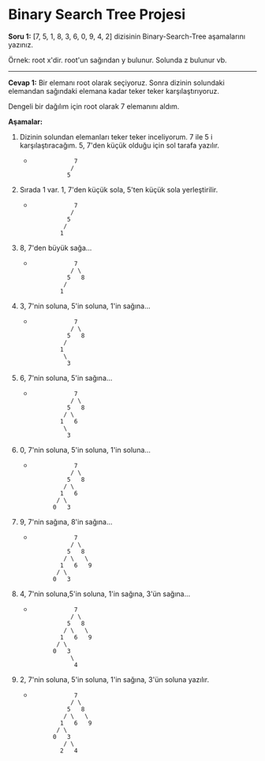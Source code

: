 # Binary Search Tree Projesi

<b>Soru 1:</b> [7, 5, 1, 8, 3, 6, 0, 9, 4, 2] dizisinin Binary-Search-Tree aşamalarını yazınız.

Örnek: root x'dir. root'un sağından y bulunur. Solunda z bulunur vb.

---
<b>Cevap 1:</b> Bir elemanı root olarak seçiyoruz. Sonra dizinin solundaki elemandan sağındaki elemana kadar teker teker karşılaştırıyoruz.


Dengeli bir dağılım için root olarak 7 elemanını aldım.

<b>Aşamalar:</b>

1. Dizinin solundan elemanları teker teker inceliyorum. 7 ile 5 i karşılaştıracağım. 5, 7'den küçük olduğu için sol tarafa yazılır.
    + ```
                  7
                 /
                5

2. Sırada 1 var. 1, 7'den küçük sola, 5'ten küçük sola yerleştirilir.
    + ```
                  7
                 /
                5
               /
              1

3. 8, 7'den büyük sağa...
    + ```
                  7
                 / \
                5   8
               /
              1

4. 3, 7'nin soluna, 5'in soluna, 1'in sağına...
    + ```
                  7
                 / \
                5   8
               /
              1
               \
                3

5. 6, 7'nin soluna, 5'in sağına...
    + ```
                  7
                 / \
                5   8
               / \
              1   6
               \
                3

6. 0, 7'nin soluna, 5'in soluna, 1'in soluna...
    + ```
                  7
                 / \
                5   8
               / \
              1   6
             / \
            0   3

7. 9, 7'nin sağına, 8'in sağına...
    + ```
                  7
                 / \
                5   8
               / \   \
              1   6   9
             / \
            0   3

8. 4, 7'nin soluna,5'in soluna, 1'in sağına, 3'ün sağına...
    + ```
                  7
                 / \
                5   8
               / \   \
              1   6   9
             / \
            0   3
                 \
                  4

9. 2, 7'nin soluna, 5'in soluna, 1'in sağına, 3'ün soluna yazılır.
    + ```
                  7
                 / \
                5   8
               / \   \
              1   6   9
             / \
            0   3
               / \
              2   4 